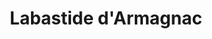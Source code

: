 ---
guid: "37653264aa2e"
title: "Labastide d'Armagnac"
latlng: "43.969671, -0.185742"
videoId: "MGNrkUvHnDU" 
---